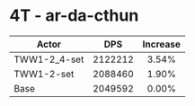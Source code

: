 # 4T - ar-da-cthun
| Actor | DPS | Increase |
|---|:---:|:---:|
|TWW1-2_4-set|2122212|3.54%|
|TWW1-2-set|2088460|1.90%|
|Base|2049592|0.00%|
